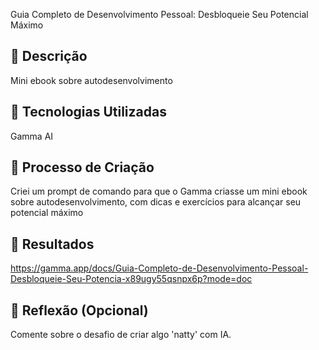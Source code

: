 Guia Completo de Desenvolvimento Pessoal: Desbloqueie Seu Potencial Máximo

## 📒 Descrição
Mini ebook sobre autodesenvolvimento 

## 🤖 Tecnologias Utilizadas
Gamma AI

## 🧐 Processo de Criação
Criei um prompt de comando para que o Gamma criasse um mini ebook sobre autodesenvolvimento, com dicas e exercícios para alcançar seu potencial máximo 

## 🚀 Resultados
https://gamma.app/docs/Guia-Completo-de-Desenvolvimento-Pessoal-Desbloqueie-Seu-Potencia-x89ugy55qsnpx6p?mode=doc

## 💭 Reflexão (Opcional)
Comente sobre o desafio de criar algo 'natty' com IA.
